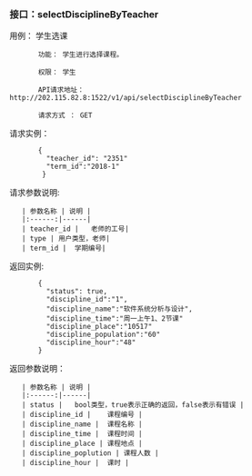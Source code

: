### 接口：selectDisciplineByTeacher
       
用例： 学生选课
       
           功能： 学生进行选择课程。
       
           权限： 学生
       
           API请求地址： http://202.115.82.8:1522/v1/api/selectDisciplineByTeacher
       
           请求方式 ： GET
       
 请求实例：
       
           {
             "teacher_id": "2351"
             "term_id":"2018-1"
            }
            
请求参数说明:
       
       | 参数名称 | 说明 |
       |:------:|------|
       | teacher_id |	老师的工号|
       | type |	用户类型，老师|
       | term_id |	学期编号|
       
返回实例:

           {
             "status": true,
             "discipline_id":"1",
             "discipline_name":"软件系统分析与设计",
             "discipline_time":"周一上午1、2节课"
             "discipline_place":"10517"
             "discipline_population":"60"
             "discipline_hour":"48"
           }
         
返回参数说明：
       
       | 参数名称 | 说明 |
       |:------:|------|
       | status |	bool类型，true表示正确的返回，false表示有错误 |
       | discipline_id |	课程编号 |
       | discipline_name |	课程名称 |
       | discipline_time |	课程时间 |
       | discipline_place | 课程地点 |
       | discipline_poplution | 课程人数 |
       | discipline_hour |	课时 |
